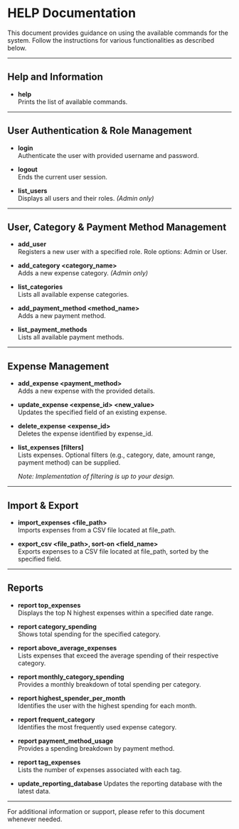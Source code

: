 # HELP Documentation

This document provides guidance on using the available commands for the system. Follow the instructions for various functionalities as described below.

---

## Help and Information
- **help**  
    Prints the list of available commands.

---

## User Authentication & Role Management
- **login <username> <password>**  
    Authenticate the user with provided username and password.

- **logout**  
    Ends the current user session.

- **list_users**  
    Displays all users and their roles. *(Admin only)*

---

## User, Category & Payment Method Management
- **add_user <username> <password> <role>**  
    Registers a new user with a specified role. Role options: Admin or User.

- **add_category <category_name>**  
    Adds a new expense category. *(Admin only)*

- **list_categories**  
    Lists all available expense categories.

- **add_payment_method <method_name>**  
    Adds a new payment method.

- **list_payment_methods**  
    Lists all available payment methods.

---

## Expense Management
- **add_expense <amount> <category> <payment_method> <date> <description> <tag>**  
    Adds a new expense with the provided details.

- **update_expense <expense_id> <field> <new_value>**  
    Updates the specified field of an existing expense.

- **delete_expense <expense_id>**  
    Deletes the expense identified by expense_id.

- **list_expenses [filters]**  
    Lists expenses. Optional filters (e.g., category, date, amount range, payment method) can be supplied.
    
    *Note: Implementation of filtering is up to your design.*

---

## Import & Export
- **import_expenses <file_path>**  
    Imports expenses from a CSV file located at file_path.

- **export_csv <file_path>, sort-on <field_name>**  
    Exports expenses to a CSV file located at file_path, sorted by the specified field.

---

## Reports
- **report top_expenses <N> <date range>**  
    Displays the top N highest expenses within a specified date range.

- **report category_spending <category>**  
    Shows total spending for the specified category.

- **report above_average_expenses**  
    Lists expenses that exceed the average spending of their respective category.

- **report monthly_category_spending**  
    Provides a monthly breakdown of total spending per category.

- **report highest_spender_per_month**  
    Identifies the user with the highest spending for each month.

- **report frequent_category**  
    Identifies the most frequently used expense category.

- **report payment_method_usage**  
    Provides a spending breakdown by payment method.

- **report tag_expenses**  
    Lists the number of expenses associated with each tag.

- **update_reporting_database**
    Updates the reporting database with the latest data.
---

For additional information or support, please refer to this document whenever needed.